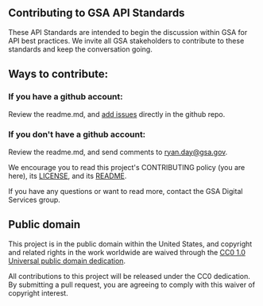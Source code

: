 ## Contributing to GSA API Standards

These API Standards are intended to begin the discussion within GSA for API best practices. We invite all GSA stakeholders to contribute to these standards and keep the conversation going.

## Ways to contribute:


### If you have a github account:
Review the readme.md, and [add issues](https://github.com/GSA/api-standards/issues) directly in the github repo.

### If you don't have a github account:
Review the readme.md, and send comments to ryan.day@gsa.gov.

We encourage you to read this project's CONTRIBUTING policy (you are here), its [LICENSE](LICENSE.md), and its [README](README.md).

If you have any questions or want to read more, contact the GSA Digital Services group.

## Public domain

This project is in the public domain within the United States, and
copyright and related rights in the work worldwide are waived through
the [CC0 1.0 Universal public domain dedication](https://creativecommons.org/publicdomain/zero/1.0/).

All contributions to this project will be released under the CC0
dedication. By submitting a pull request, you are agreeing to comply
with this waiver of copyright interest.
